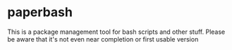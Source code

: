 # paperbash
This is a package management tool for bash scripts and other stuff. Please be aware that it's not even near completion or first usable version

